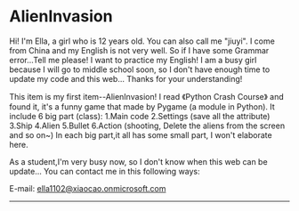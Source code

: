 # AlienInvasion
Hi! 
I'm Ella, a girl who is 12 years old. You can also call me "jiuyi".
I come from China and my English is not very well. So if I have some Grammar error...Tell me please! I want to practice my English!
I am a busy girl because I will go to middle school soon, so I don't have enough time to update my code and this web... Thanks for your understanding!

This item is my first item--AlienInvasion!
I read 《Python Crash Course》 and found it, it's a funny game that made by Pygame (a module in Python).
It include 6 big part (class):
1.Main code
2.Settings (save all the attribute)
3.Ship
4.Alien
5.Bullet
6.Action (shooting, Delete the aliens from the screen and so on~)
In each big part,it all has some small part, I won't elaborate here.

As a student,I'm very busy now, so I don't know when this web can be update...
You can contact me in this following ways:

E-mail: ella1102@xiaocao.onmicrosoft.com

---------------------------------------------------------------------------------


